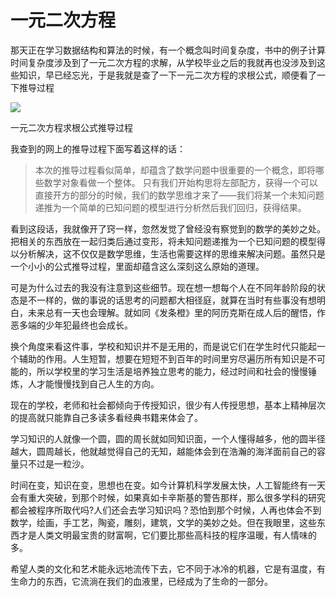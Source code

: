 # 一元二次方程
那天正在学习数据结构和算法的时候，有一个概念叫时间复杂度，书中的例子计算时间复杂度涉及到了一元二次方程的求解，从学校毕业之后的我就再也没涉及到这些知识，早已经忘光，于是我就是查了一下一元二次方程的求根公式，顺便看了一下推导过程

![](https://img2.doubanio.com/view/note/l/public/p54958832.webp)

一元二次方程求根公式推导过程

我查到的网上的推导过程下面写着这样的话：

> 本次的推导过程看似简单，却蕴含了数学问题中很重要的一个概念，即将哪些数学对象看做一个整体。 只有我们开始构思将左部配方，获得一个可以直接开方的部分的时候，我们的数学思维才来了——我们将某一个未知问题递推为一个简单的已知问题的模型进行分析然后我们回归，获得结果。

看到这段话，我就像开了窍一样，忽然发觉了曾经没有察觉到的数学的美妙之处。把相关的东西放在一起归类后通过变形，将未知问题递推为一个已知问题的模型得以分析解决，这不仅仅是数学思维，生活也需要这样的思维来解决问题。虽然只是一个小小的公式推导过程，里面却蕴含这么深刻这么原始的道理。

可是为什么过去的我没有注意到这些细节。现在想一想每个人在不同年龄阶段的状态是不一样的，做的事说的话思考的问题都大相径庭，就算在当时有些事没有想明白，未来总有一天也会理解。就如同《发条橙》里的阿历克斯在成人后的醒悟，作恶多端的少年犯最终也会成长。

换个角度来看这件事，学校和知识并不是无用的，而是说它们在学生时代只能起一个辅助的作用。人生短暂，想要在短短不到百年的时间里穷尽遍历所有知识是不可能的，所以学校里的学习生活是培养独立思考的能力，经过时间和社会的慢慢锤炼，人才能慢慢找到自己人生的方向。

现在的学校，老师和社会都倾向于传授知识，很少有人传授思想，基本上精神层次的提高就只能靠自己多读多看经典书籍来体会了。

学习知识的人就像一个圆，圆的周长就如同知识面，一个人懂得越多，他的圆半径越大，圆周越长，他就越觉得自己的无知，越能体会到在浩瀚的海洋面前自己的容量只不过是一粒沙。

时间在变，知识在变，思想也在变。如今计算机科学发展太快，人工智能终有一天会有重大突破，到那个时候，如果真如卡辛斯基的警告那样，那么很多学科的研究都会被程序所取代吗?人们还会去学习知识吗？恐怕到那个时候，人再也体会不到数学，绘画，手工艺，陶瓷，雕刻，建筑，文学的美妙之处。但在我眼里，这些东西才是人类文明最宝贵的财富啊，它们要比那些高科技的程序温暖，有人情味的多。

希望人类的文化和艺术能永远地流传下去，它不同于冰冷的机器，它是有温度，有生命力的东西，它流淌在我们的血液里，已经成为了生命的一部分。
